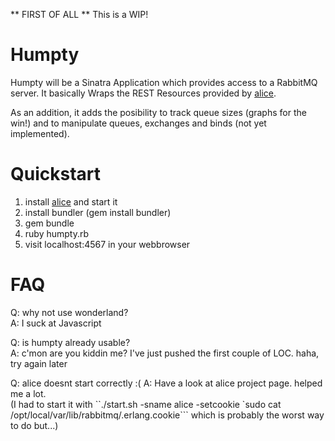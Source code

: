 ** FIRST OF ALL **
This is a WIP!

Humpty
======

Humpty will be a Sinatra Application which provides access to a RabbitMQ server. It basically Wraps the REST Resources provided by [alice](http://github.com/auser/alice).

As an addition, it adds the posibility to track queue sizes (graphs for the win!) and to manipulate queues, exchanges and binds (not yet implemented).

Quickstart
==========
1. install [alice](http://github.com/auser/alice) and start it
2. install bundler (gem install bundler)
3. gem bundle
4. ruby humpty.rb
5. visit localhost:4567 in your webbrowser

FAQ
===
Q: why not use wonderland?<br/>
A: I suck at Javascript 

Q: is humpty already usable?<br/>
A: c'mon are you kiddin me? I've just pushed the first couple of LOC. haha, try again later

Q: alice doesnt start correctly :(
A: Have a look at alice project page. helped me a lot.<br/>
   (I had to start it with ``./start.sh -sname alice -setcookie `sudo cat /opt/local/var/lib/rabbitmq/.erlang.cookie``` which is probably the worst way to do but...)